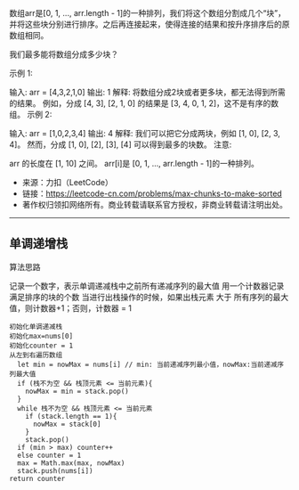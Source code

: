 数组arr是[0, 1, ..., arr.length - 1]的一种排列，我们将这个数组分割成几个“块”，并将这些块分别进行排序。之后再连接起来，使得连接的结果和按升序排序后的原数组相同。

我们最多能将数组分成多少块？

示例 1:

输入: arr = [4,3,2,1,0]
输出: 1
解释:
将数组分成2块或者更多块，都无法得到所需的结果。
例如，分成 [4, 3], [2, 1, 0] 的结果是 [3, 4, 0, 1, 2]，这不是有序的数组。
示例 2:

输入: arr = [1,0,2,3,4]
输出: 4
解释:
我们可以把它分成两块，例如 [1, 0], [2, 3, 4]。
然而，分成 [1, 0], [2], [3], [4] 可以得到最多的块数。
注意:

arr 的长度在 [1, 10] 之间。
arr[i]是 [0, 1, ..., arr.length - 1]的一种排列。

- 来源：力扣（LeetCode）
- 链接：https://leetcode-cn.com/problems/max-chunks-to-make-sorted
- 著作权归领扣网络所有。商业转载请联系官方授权，非商业转载请注明出处。

---

## 单调递增栈

算法思路

记录一个数字，表示单调递减栈中之前所有递减序列的最大值
用一个计数器记录满足排序的块的个数
当进行出栈操作的时候，如果出栈元素 大于 所有序列的最大值，则计数器+1；否则，计数器 = 1


```template
初始化单调递减栈
初始化max=nums[0]
初始化counter = 1
从左到右遍历数组
  let min = nowMax = nums[i] // min: 当前递减序列最小值，nowMax:当前递减序列最大值
  if (栈不为空 && 栈顶元素 <= 当前元素){
    nowMax = min = stack.pop()
  }
  while 栈不为空 && 栈顶元素 <= 当前元素
    if (stack.length == 1){
      nowMax = stack[0]
    }
    stack.pop()
  if (min > max) counter++
  else counter = 1
  max = Math.max(max, nowMax)
  stack.push(nums[i])
return counter
```
